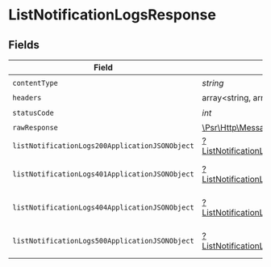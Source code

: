 # ListNotificationLogsResponse


## Fields

| Field                                                                                                        | Type                                                                                                         | Required                                                                                                     | Description                                                                                                  |
| ------------------------------------------------------------------------------------------------------------ | ------------------------------------------------------------------------------------------------------------ | ------------------------------------------------------------------------------------------------------------ | ------------------------------------------------------------------------------------------------------------ |
| `contentType`                                                                                                | *string*                                                                                                     | :heavy_check_mark:                                                                                           | N/A                                                                                                          |
| `headers`                                                                                                    | array<string, array<*string*>>                                                                               | :heavy_minus_sign:                                                                                           | N/A                                                                                                          |
| `statusCode`                                                                                                 | *int*                                                                                                        | :heavy_check_mark:                                                                                           | N/A                                                                                                          |
| `rawResponse`                                                                                                | [\Psr\Http\Message\ResponseInterface](https://www.php-fig.org/psr/psr-7/#33-psrhttpmessageresponseinterface) | :heavy_minus_sign:                                                                                           | N/A                                                                                                          |
| `listNotificationLogs200ApplicationJSONObject`                                                               | [?ListNotificationLogs200ApplicationJSON](../../models/operations/ListNotificationLogs200ApplicationJSON.md) | :heavy_minus_sign:                                                                                           | OK                                                                                                           |
| `listNotificationLogs401ApplicationJSONObject`                                                               | [?ListNotificationLogs401ApplicationJSON](../../models/operations/ListNotificationLogs401ApplicationJSON.md) | :heavy_minus_sign:                                                                                           | General error response                                                                                       |
| `listNotificationLogs404ApplicationJSONObject`                                                               | [?ListNotificationLogs404ApplicationJSON](../../models/operations/ListNotificationLogs404ApplicationJSON.md) | :heavy_minus_sign:                                                                                           | General error response                                                                                       |
| `listNotificationLogs500ApplicationJSONObject`                                                               | [?ListNotificationLogs500ApplicationJSON](../../models/operations/ListNotificationLogs500ApplicationJSON.md) | :heavy_minus_sign:                                                                                           | General error response                                                                                       |